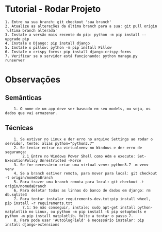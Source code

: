 # Tutorial - Rodar Projeto

    1. Entre na sua branch: git checkout 'sua branch'
    2. Atualize as alterações da última branch para a sua: git pull origin 'ultima branch alterada'
    3. Instale a versão mais recente do pip: python -m pip install --upgrade pip
    4. Instale o Django: pip install django
    5. Instale o pillow: python -m pip install Pillow
    6. Instale o crispy forms: pip install django-crispy-forms
    7. Verificar se o servidor está funcionando: python manage.py runserver

# Observações

## Semânticas
        1. O nome de um app deve ser baseado em seu models, ou seja, os dados que vai armazenar.

## Técnicas
        1. Se estiver no Linux e der erro no arquivo Settings ao rodar o servidor, tente: alias python="python3.7"
        2. Se tentar entrar na virtualvenv no Windows e der erro de segurança:
            2.1 Entre no Windows Power Shell como Adm e execute: Set-ExecutionPolicy Unrestricted -Force
        3. Se for necessário criar uma virtual-venv: python3.7 -m venv venv
        4. Se a branch estiver remota, para mover para local: git checkout -t origin/nomeDaBranch
        5. Para trazer uma branch remota para local: git checkout -t origin/nomedaBranch
        6. Para deletar todas as linhas do banco de dados em django: rm db.sqlite3
        7. Para tentar instalar requirements-dev.txt:pip install wheel, pip install -r requirements.txt
            7.1: Se não conseguir, instale: sudo apt-get install python-matplotlib no Linux, ou python -m pip install -U pip setuptools e python -m pip install matplotlib. Volte a tentar o passo 7.
        8. Para pode usar 'AutoSlugField' é necessário instalar: pip install django-extensions
